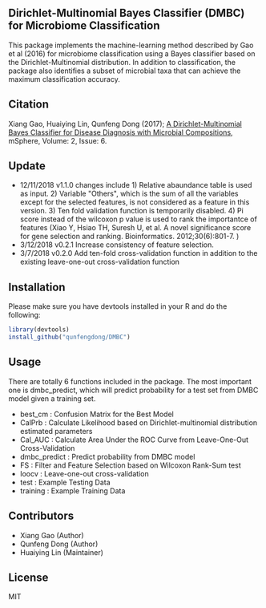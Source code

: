 Dirichlet-Multinomial Bayes Classifier (DMBC) for Microbiome Classification
---------------------------------------------------------------------------
This package implements the machine-learning method described by Gao et al (2016) for microbiome classification using a Bayes classifier based on the Dirichlet-Multinomial distribution.  In addition to classification, the package also identifies a subset of microbial taxa that can achieve the maximum classification accuracy.

## Citation
Xiang Gao, Huaiying Lin, Qunfeng Dong (2017); [A Dirichlet-Multinomial Bayes Classifier for Disease Diagnosis with Microbial Compositions](http://msphere.asm.org/content/msph/2/6/e00536-17.full.pdf), mSphere, Volume: 2, Issue: 6.

## Update
* 12/11/2018	v1.1.0	changes include 1) Relative abaundance table is used as input. 2) Variable "Others", which is the sum of all the variables except for the selected features, is not considered as a feature in this version. 3) Ten fold validation function is temporarily disabled. 4) Pi score instead of the wilcoxon p value is used to rank the importantce of features (Xiao Y, Hsiao TH, Suresh U, et al. A novel significance score for gene selection and ranking. Bioinformatics. 2012;30(6):801-7. )
* 3/12/2018 v0.2.1 Increase consistency of feature selection.
* 3/7/2018 v0.2.0 Add ten-fold cross-validation function in addition to the existing leave-one-out cross-validation function

## Installation

Please make sure you have devtools installed in your R and do the following:

```R
library(devtools)
install_github("qunfengdong/DMBC")
```

## Usage

There are totally 6 functions included in the package. The most important one is dmbc_predict, which will predict probability for a test set from DMBC model given a training set.

* best_cm	: Confusion Matrix for the Best Model
* CalPrb	: Calculate Likelihood based on Dirichlet-multinomial distribution estimated parameters
* Cal_AUC	: Calculate Area Under the ROC Curve from Leave-One-Out Cross-Validation
* dmbc_predict	: Predict probability from DMBC model 
* FS	: Filter and Feature Selection based on Wilcoxon Rank-Sum test
* loocv	: Leave-one-out cross-validation
* test	: Example Testing Data
* training	: Example Training Data

## Contributors

* Xiang Gao (Author)
* Qunfeng Dong (Author)
* Huaiying Lin (Maintainer)

## License

MIT
